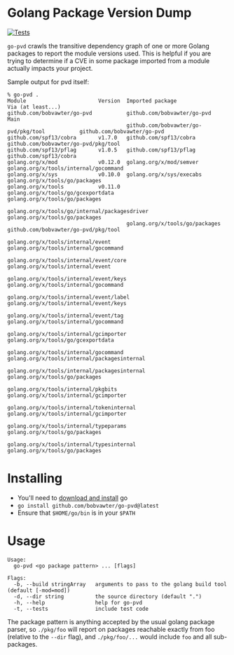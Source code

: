 # Golang Package Version Dump

[![Tests](https://github.com/bobvawter/go-pvd/actions/workflows/tests.yaml/badge.svg)](https://github.com/bobvawter/go-pvd/actions/workflows/tests.yaml)

`go-pvd` crawls the transitive dependency graph of one or more Golang packages to report the module
versions used. This is helpful if you are trying to determine if a CVE in some package imported from
a module actually impacts your project.

Sample output for pvd itself:

```
% go-pvd .
Module                       Version  Imported package                               Via (at least...)
github.com/bobvawter/go-pvd           github.com/bobvawter/go-pvd                    Main
                                      github.com/bobvawter/go-pvd/pkg/tool           github.com/bobvawter/go-pvd
github.com/spf13/cobra       v1.7.0   github.com/spf13/cobra                         github.com/bobvawter/go-pvd/pkg/tool
github.com/spf13/pflag       v1.0.5   github.com/spf13/pflag                         github.com/spf13/cobra
golang.org/x/mod             v0.12.0  golang.org/x/mod/semver                        golang.org/x/tools/internal/gocommand
golang.org/x/sys             v0.10.0  golang.org/x/sys/execabs                       golang.org/x/tools/go/packages
golang.org/x/tools           v0.11.0  golang.org/x/tools/go/gcexportdata             golang.org/x/tools/go/packages
                                      golang.org/x/tools/go/internal/packagesdriver  golang.org/x/tools/go/packages
                                      golang.org/x/tools/go/packages                 github.com/bobvawter/go-pvd/pkg/tool
                                      golang.org/x/tools/internal/event              golang.org/x/tools/internal/gocommand
                                      golang.org/x/tools/internal/event/core         golang.org/x/tools/internal/event
                                      golang.org/x/tools/internal/event/keys         golang.org/x/tools/internal/gocommand
                                      golang.org/x/tools/internal/event/label        golang.org/x/tools/internal/event/keys
                                      golang.org/x/tools/internal/event/tag          golang.org/x/tools/internal/gocommand
                                      golang.org/x/tools/internal/gcimporter         golang.org/x/tools/go/gcexportdata
                                      golang.org/x/tools/internal/gocommand          golang.org/x/tools/internal/packagesinternal
                                      golang.org/x/tools/internal/packagesinternal   golang.org/x/tools/go/packages
                                      golang.org/x/tools/internal/pkgbits            golang.org/x/tools/internal/gcimporter
                                      golang.org/x/tools/internal/tokeninternal      golang.org/x/tools/internal/gcimporter
                                      golang.org/x/tools/internal/typeparams         golang.org/x/tools/go/packages
                                      golang.org/x/tools/internal/typesinternal      golang.org/x/tools/go/packages
```

# Installing

* You'll need to [download and install](https://golang.org/doc/install) go
* `go install github.com/bobvawter/go-pvd@latest`
* Ensure that `$HOME/go/bin` is in your `$PATH`

# Usage

```
Usage:
  go-pvd <go package pattern> ... [flags]

Flags:
  -b, --build stringArray   arguments to pass to the golang build tool (default [-mod=mod])
  -d, --dir string          the source directory (default ".")
  -h, --help                help for go-pvd
  -t, --tests               include test code
```

The package pattern is anything accepted by the usual golang package parser, so `./pkg/foo` will
report on packages reachable exactly from foo (relative to the `--dir` flag), and `./pkg/foo/...`
would include `foo` and all sub-packages.
